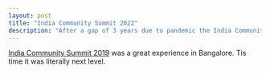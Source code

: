 ```yaml
---
layout: post
title: "India Community Summit 2022"
description: "After a gap of 3 years due to pandemic the India Community Summit was organized by Google Developers at Ladakh. GDG Organizers, Developer Experts and Student Club Leads across India were part of it"
---
```

[India Community Summit 2019](https://www.youtube.com/watch?v=OApF3wqgTEI) was a great experience in Bangalore. Tis time it was literally next level. 
<!--stackedit_data:
eyJoaXN0b3J5IjpbLTE1MzI4NTczNjJdfQ==
-->